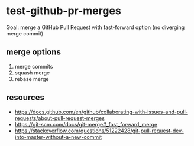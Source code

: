 # test-github-pr-merges

Goal: merge a GitHub Pull Request with fast-forward option (no diverging merge commit)

## merge options

1. merge commits
2. squash merge
3. rebase merge

## resources

- https://docs.github.com/en/github/collaborating-with-issues-and-pull-requests/about-pull-request-merges
- https://git-scm.com/docs/git-merge#_fast_forward_merge
- https://stackoverflow.com/questions/51222428/git-pull-request-dev-into-master-without-a-new-commit
